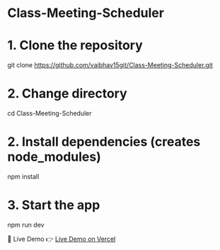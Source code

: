 
# Class-Meeting-Scheduler

# 1. Clone the repository
git clone https://github.com/vaibhav15git/Class-Meeting-Scheduler.git


# 2. Change directory
cd Class-Meeting-Scheduler

# 2. Install dependencies (creates node_modules)
npm install

# 3. Start the app
npm run dev

 🚀 Live Demo
👉 [Live Demo on Vercel](https://class-meeting-scheduler.vercel.app)

